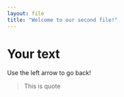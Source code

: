 ```yaml
---
layout: file
title: "Welcome to our second file!"
---
```

# Your text
Use the left arrow to go back!
> This is quote
